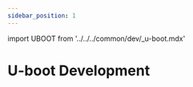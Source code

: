 ```yaml
---
sidebar_position: 1
---
```


import UBOOT from '../../../common/dev/\_u-boot.mdx'

# U-boot Development

<UBOOT model="Radxa CM3" profile="latest" product="radxa-cm3-io"/>
